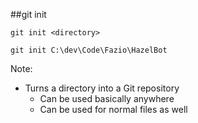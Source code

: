 ##git init

```
git init <directory>

git init C:\dev\Code\Fazio\HazelBot
```

Note:
+ Turns a directory into a Git repository
    + Can be used basically anywhere
    + Can be used for normal files as well
    